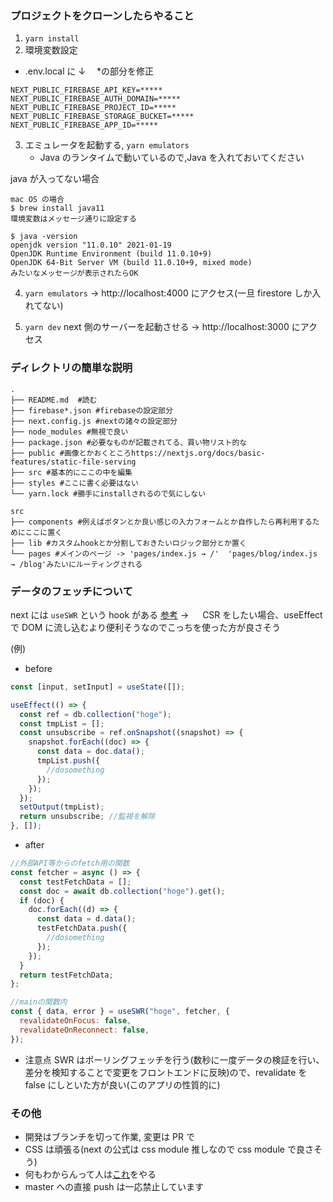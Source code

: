 ### プロジェクトをクローンしたらやること

1. `yarn install`
2. 環境変数設定

- .env.local に ↓ 　\*の部分を修正

```
NEXT_PUBLIC_FIREBASE_API_KEY=*****
NEXT_PUBLIC_FIREBASE_AUTH_DOMAIN=*****
NEXT_PUBLIC_FIREBASE_PROJECT_ID=*****
NEXT_PUBLIC_FIREBASE_STORAGE_BUCKET=*****
NEXT_PUBLIC_FIREBASE_APP_ID=*****
```

3. エミュレータを起動する, `yarn emulators`
   - Java のランタイムで動いているので,Java を入れておいてください

java が入ってない場合

```
mac OS の場合
$ brew install java11
環境変数はメッセージ通りに設定する

$ java -version
openjdk version "11.0.10" 2021-01-19
OpenJDK Runtime Environment (build 11.0.10+9)
OpenJDK 64-Bit Server VM (build 11.0.10+9, mixed mode)
みたいなメッセージが表示されたらOK
```

4. `yarn emulators` → http://localhost:4000 にアクセス(一旦 firestore しか入れてない)

5. `yarn dev` next 側のサーバーを起動させる -> http://localhost:3000 にアクセス

### ディレクトリの簡単な説明

```
.
├── README.md  #読む
├── firebase*.json #firebaseの設定部分
├── next.config.js #nextの諸々の設定部分
├── node_modules #無視で良い
├── package.json #必要なものが記載されてる、買い物リスト的な
├── public #画像とかおくところhttps://nextjs.org/docs/basic-features/static-file-serving
├── src #基本的にここの中を編集
├── styles #ここに書く必要はない
└── yarn.lock #勝手にinstallされるので気にしない

src
├── components #例えばボタンとか良い感じの入力フォームとか自作したら再利用するためにここに置く
├── lib #カスタムhookとか分割しておきたいロジック部分とか置く
└── pages #メインのページ -> 'pages/index.js → /'  'pages/blog/index.js → /blog'みたいにルーティングされる
```

### データのフェッチについて

next には `useSWR` という hook がある [参考](https://swr.vercel.app/ja)
→ 　 CSR をしたい場合、useEffect で DOM に流し込むより便利そうなのでこっちを使った方が良さそう

(例)

- before

```js
const [input, setInput] = useState([]);

useEffect(() => {
  const ref = db.collection("hoge");
  const tmpList = [];
  const unsubscribe = ref.onSnapshot((snapshot) => {
    snapshot.forEach((doc) => {
      const data = doc.data();
      tmpList.push({
        //dosomething
      });
    });
  });
  setOutput(tmpList);
  return unsubscribe; //監視を解除
}, []);
```

- after

```js
//外部API等からのfetch用の関数
const fetcher = async () => {
  const testFetchData = [];
  const doc = await db.collection("hoge").get();
  if (doc) {
    doc.forEach((d) => {
      const data = d.data();
      testFetchData.push({
        //dosomething
      });
    });
  }
  return testFetchData;
};

//mainの関数内
const { data, error } = useSWR("hoge", fetcher, {
  revalidateOnFocus: false,
  revalidateOnReconnect: false,
});
```

- 注意点
  SWR はポーリングフェッチを行う(数秒に一度データの検証を行い、差分を検知することで変更をフロントエンドに反映)ので、revalidate を false にしといた方が良い(このアプリの性質的に)

### その他

- 開発はブランチを切って作業, 変更は PR で
- CSS は頑張る(next の公式は css module 推しなので css module で良さそう)
- 何もわからんって人は[これ](https://nextjs.org/learn/basics/create-nextjs-app?utm_source=next-site&utm_medium=homepage-cta&utm_campaign=next-website)をやる
- master への直接 push は一応禁止しています
